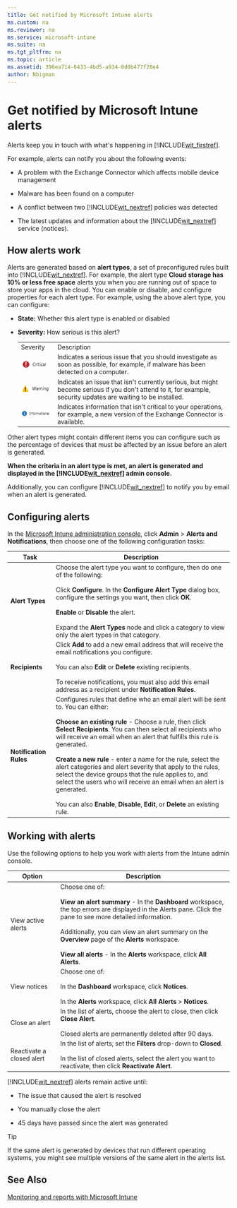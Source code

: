 ```yaml
---
title: Get notified by Microsoft Intune alerts
ms.custom: na
ms.reviewer: na
ms.service: microsoft-intune
ms.suite: na
ms.tgt_pltfrm: na
ms.topic: article
ms.assetid: 396ea714-0433-4bd5-a934-8d0b477f28e4
author: Nbigman
---
```

# Get notified by Microsoft Intune alerts
Alerts keep you in touch with what's happening in [!INCLUDE[wit_firstref](../Token/wit_firstref_md.md)].

For example, alerts can notify you about the following events:

-   A problem with the Exchange Connector which affects mobile device management

-   Malware has been found on a computer

-   A conflict between two [!INCLUDE[wit_nextref](../Token/wit_nextref_md.md)] policies was detected

-   The latest updates and information about the [!INCLUDE[wit_nextref](../Token/wit_nextref_md.md)] service (notices).

## How alerts work
Alerts are generated based on **alert types**, a set of preconfigured rules built into [!INCLUDE[wit_nextref](../Token/wit_nextref_md.md)]. For example, the alert type **Cloud storage has 10% or less free space** alerts you when you are running out of space to store your apps in the cloud. You can enable or disable, and configure properties for each alert type. For example, using the above alert type, you can configure:

-   **State:** Whether this alert type is enabled or disabled

-   **Severity:** How serious is this alert?

    |||
    |-|-|
    |Severity|Description|
    |![](../Image/Critical_Alert.jpg)|Indicates a serious issue that you should investigate as soon as possible, for example, if malware has been detected on a computer.|
    |![](../Image/Warning_Alert.jpg)|Indicates an issue that isn't currently serious, but might become serious if you don't attend to it, for example, security updates are waiting to be installed.|
    |![](../Image/Informational_Alert.jpg)|Indicates information that isn't critical to your operations, for example, a new version of the Exchange Connector is available.|

Other alert types might contain different items you can configure such as the percentage of devices that must be affected by an issue before an alert is generated.

**When the criteria in an alert type is met, an alert is generated and displayed in the [!INCLUDE[wit_nextref](../Token/wit_nextref_md.md)] admin console.**

Additionally, you can configure [!INCLUDE[wit_nextref](../Token/wit_nextref_md.md)] to notify you by email when an alert is generated.

## Configuring alerts
In the [Microsoft Intune administration console](https://manage.microsoft.com), click **Admin** &gt; **Alerts and Notifications**, then choose one of the following configuration tasks:

|Task|Description|
|--------|---------------|
|**Alert Types**|Choose the alert type you want to configure, then do one of the following:<br /><br />Click **Configure**. In the **Configure Alert Type** dialog box, configure the settings you want, then click **OK**.<br /><br />**Enable** or **Disable** the alert.<br /><br />Expand the **Alert Types** node and click a category to view only the alert types in that category.|
|**Recipients**|Click **Add** to add a new email address that will receive the email notifications you configure.<br /><br />You can also **Edit** or **Delete** existing recipients.<br /><br />To receive notifications, you must also add this email address as a recipient under **Notification Rules**.|
|**Notification Rules**|Configures rules that define who an email alert will be sent to. You can either:<br /><br />**Choose an existing rule** - Choose a rule, then click **Select Recipients**. You can then select all recipients who will receive an email when an alert that fulfills this rule is generated.<br /><br />**Create a new rule** - enter a name for the rule, select the alert categories and alert severity that apply to the rules, select the device groups that the rule applies to, and select the users who will receive an email when an alert is generated.<br /><br />You can also **Enable**, **Disable**, **Edit**, or **Delete** an existing rule.|

## Working with alerts
Use the following options to help you work with alerts from the Intune admin console.

|Option|Description|
|----------|---------------|
|View active alerts|Choose one of:<br /><br />**View an alert summary** - In the **Dashboard** workspace, the top errors are displayed in the Alerts pane. Click the pane to see more detailed information.<br /><br />Additionally, you can view an alert summary on the **Overview** page of the **Alerts** workspace.<br /><br />**View all alerts** - In the **Alerts** workspace, click **All Alerts**.|
|View notices|Choose one of:<br /><br />In the **Dashboard** workspace, click **Notices**.<br /><br />In the **Alerts** workspace, click **All Alerts** &gt; **Notices**.|
|Close an alert|In the list of alerts, choose the alert to close, then click **Close Alert**.<br /><br />Closed alerts are permanently deleted after 90 days.|
|Reactivate a closed alert|In the list of alerts, set the **Filters** drop-down to **Closed**.<br /><br />In the list of closed alerts, select the alert you want to reactivate, then click **Reactivate Alert**.|
[!INCLUDE[wit_nextref](../Token/wit_nextref_md.md)] alerts remain active until:

-   The issue that caused the alert is resolved

-   You manually close the alert

-   45 days have passed since the alert was generated

> [!TIP]
> If the same alert is generated by devices that run different operating systems, you might see multiple versions of the same alert in the alerts list.

## See Also
[Monitoring and reports with Microsoft Intune](../Topic/Monitoring_and_reports_with_Microsoft_Intune.md)


